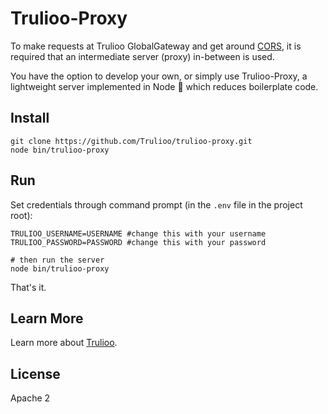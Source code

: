 # Trulioo-Proxy

To make requests at Trulioo GlobalGateway and get around [CORS](https://developer.mozilla.org/en-US/docs/Web/HTTP/CORS), it is required that an intermediate server (proxy) in-between is used.

You have the option to develop your own, or simply use Trulioo-Proxy, a lightweight server implemented in Node 🚀 which reduces boilerplate code.

## Install 

```
git clone https://github.com/Trulioo/trulioo-proxy.git
node bin/trulioo-proxy
```

## Run
Set credentials through command prompt (in the `.env` file in the project root):

```
TRULIOO_USERNAME=USERNAME #change this with your username
TRULIOO_PASSWORD=PASSWORD #change this with your password

# then run the server
node bin/trulioo-proxy
```

That's it.

## Learn More

Learn more about  [Trulioo](https://www.trulioo.com/).

## License

Apache 2
